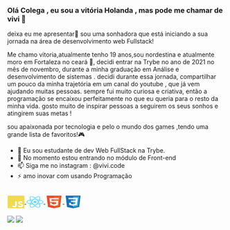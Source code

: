 ### Olá Colega , eu sou a vitória Holanda , mas pode me chamar de vivi 👋
 deixa eu me apresentar💖
 sou uma sonhadora que está iniciando a sua jornada na área  de desenvolvimento web Fullstack!

Me chamo vitoria,atualmente tenho 19 anos,sou nordestina e atualmente moro em Fortaleza no ceará 
🌵, decidi entrar na Trybe no ano de 2021 no mês  de novembro, durante a minha graduação em Análise e desenvolvimento de sistemas .
decidi durante essa jornada, compartilhar um pouco da minha trajetória em um canal do youtube , que já vem ajudando muitas pessoas.
sempre fui muito  curiosa e criativa, então a programação se encaixou perfeitamente no que eu queria para o resto da minha vida.
gosto muito de inspirar pessoas a seguirem os seus sonhos e atingirem suas metas !

sou apaixonada por tecnologia e pelo o mundo dos games ,tendo uma grande lista de favoritos!🎮


- 🔭 Eu sou estudante de dev Web FullStack na Trybe.
- 🌱 No momento estou entrando no módulo de Front-end 
- 📫 Siga me no instagram : @vivi.code
- ⚡ amo inovar com usando Programação

<div>
  <a href="https://github.com/vitoriacst
  <img height="180em" src="https://github-readme-stats.vercel.app/api?username=vitoriacst&show_icons=true&theme=material-palenight%22/%3E
  <img height="180em" src="https://github-readme-stats.vercel.app/api/top-langs/?username=vitoriacst&show_icons=true&theme=material-palenight%22/%3E
</div>
  
<div dir:"auto"><br>
  <img align="center" alt="Rafa-Js" height="30" width="40" src="https://raw.githubusercontent.com/devicons/devicon/master/icons/javascript/javascript-plain.svg">
  <img align="center" alt="Rafa-React" height="30" width="40" src="https://raw.githubusercontent.com/devicons/devicon/master/icons/react/react-original.svg">
  <img align="center"  alt="Rafa-HTML" height="30" width="40" src="https://raw.githubusercontent.com/devicons/devicon/master/icons/html5/html5-original.svg">
  <img align="center" alt="Rafa-CSS" height="30" width="40" src="https://raw.githubusercontent.com/devicons/devicon/master/icons/css3/css3-original.svg">
</div>
  <br>
 <div>
   <a href="https://www.youtube.com/channel/UC93uiQ9wjR8R9OZgKTfCnxg" target="_blank"><img src="https://img.shields.io/badge/YouTube-FF0000?style=for-the-badge&logo=youtube&logoColor=white" target="_blank"></a>
   <a href="https://www.instagram.com/jornadaddev/" target="_blank"><img src="https://img.shields.io/badge/Instagram-E4405F?style=for-the-badge&logo=instagram&logoColor=white" target="_blank"></a>
  </div>
  
